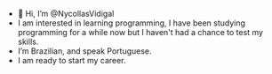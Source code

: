 - 👋 Hi, I’m @NycollasVidigal 
- I am interested in learning programming, I have been studying programming for a while now but I haven't had a chance to test my skills.
- I’m Brazilian, and speak Portuguese.
- I am ready to start my career.

